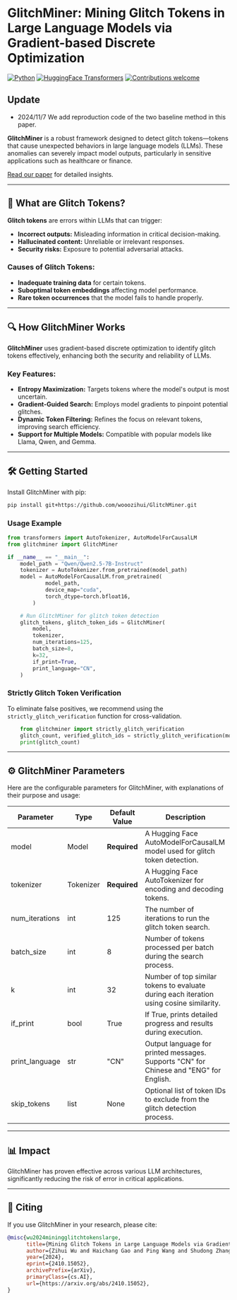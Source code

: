 # GlitchMiner: Mining Glitch Tokens in Large Language Models via Gradient-based Discrete Optimization

[![Python](https://img.shields.io/badge/Python-3.x-blue.svg?style=flat-square)](https://www.python.org/)
[![HuggingFace Transformers](https://img.shields.io/badge/HuggingFace-Transformers-orange?style=flat-square)](https://huggingface.co/transformers/)
[![Contributions welcome](https://img.shields.io/badge/contributions-welcome-brightgreen?style=flat-square)](https://github.com/wooozihui/GlitchMiner/pulls)

## Update

- 2024/11/7 We add reproduction code of the two baseline method in this paper.

**GlitchMiner** is a robust framework designed to detect glitch tokens—tokens that cause unexpected behaviors in large language models (LLMs). These anomalies can severely impact model outputs, particularly in sensitive applications such as healthcare or finance.

[Read our paper](https://arxiv.org/pdf/2410.15052) for detailed insights.

---

## 🧐 What are Glitch Tokens?

**Glitch tokens** are errors within LLMs that can trigger:
- **Incorrect outputs:** Misleading information in critical decision-making.
- **Hallucinated content:** Unreliable or irrelevant responses.
- **Security risks:** Exposure to potential adversarial attacks.

### Causes of Glitch Tokens:
- **Inadequate training data** for certain tokens.
- **Suboptimal token embeddings** affecting model performance.
- **Rare token occurrences** that the model fails to handle properly.

---

## 🔍 How GlitchMiner Works

**GlitchMiner** uses gradient-based discrete optimization to identify glitch tokens effectively, enhancing both the security and reliability of LLMs.

### Key Features:
- **Entropy Maximization:** Targets tokens where the model's output is most uncertain.
- **Gradient-Guided Search:** Employs model gradients to pinpoint potential glitches.
- **Dynamic Token Filtering:** Refines the focus on relevant tokens, improving search efficiency.
- **Support for Multiple Models:** Compatible with popular models like Llama, Qwen, and Gemma.

---

## 🛠️ Getting Started

Install GlitchMiner with pip:
```bash
pip install git+https://github.com/wooozihui/GlitchMiner.git
```

### Usage Example

```python
from transformers import AutoTokenizer, AutoModelForCausalLM
from glitchminer import GlitchMiner

if __name__ == "__main__":
    model_path = "Qwen/Qwen2.5-7B-Instruct"
    tokenizer = AutoTokenizer.from_pretrained(model_path)
    model = AutoModelForCausalLM.from_pretrained(
            model_path,
            device_map="cuda",
            torch_dtype=torch.bfloat16,
        )

    # Run GlitchMiner for glitch token detection
    glitch_tokens, glitch_token_ids = GlitchMiner(
        model,
        tokenizer,
        num_iterations=125,
        batch_size=8,
        k=32,
        if_print=True,
        print_language="CN",
    )
```

### Strictly Glitch Token Verification
To eliminate false positives, we recommend using the `strictly_glitch_verification` function for cross-validation.
```python
    from glitchminer import strictly_glitch_verification
    glitch_count, verified_glitch_ids = strictly_glitch_verification(model, tokenizer, glitch_token_ids)
    print(glitch_count)
```

---

## ⚙️ GlitchMiner Parameters

Here are the configurable parameters for GlitchMiner, with explanations of their purpose and usage:

| Parameter         | Type     | Default Value | Description                                                                                       |
|-------------------|----------|---------------|---------------------------------------------------------------------------------------------------|
| model           | Model    | **Required**  | A Hugging Face AutoModelForCausalLM model used for glitch token detection.                       |
| tokenizer       | Tokenizer| **Required**  | A Hugging Face AutoTokenizer for encoding and decoding tokens.                                   |
| num_iterations  | int    | 125            | The number of iterations to run the glitch token search.                                           |
| batch_size      | int    | 8             | Number of tokens processed per batch during the search process.                                    |
| k               | int    | 32            | Number of top similar tokens to evaluate during each iteration using cosine similarity.            |
| if_print        | bool   | True        | If True, prints detailed progress and results during execution.                                  |
| print_language  | str    | "CN"        | Output language for printed messages. Supports "CN" for Chinese and "ENG" for English.          |
| skip_tokens     | list   | None        | Optional list of token IDs to exclude from the glitch detection process.                           |

---

## 📊 Impact

GlitchMiner has proven effective across various LLM architectures, significantly reducing the risk of error in critical applications.

---

## 🌟 Citing

If you use GlitchMiner in your research, please cite:
```bibtex
@misc{wu2024miningglitchtokenslarge,
      title={Mining Glitch Tokens in Large Language Models via Gradient-based Discrete Optimization}, 
      author={Zihui Wu and Haichang Gao and Ping Wang and Shudong Zhang and Zhaoxiang Liu and Shiguo Lian},
      year={2024},
      eprint={2410.15052},
      archivePrefix={arXiv},
      primaryClass={cs.AI},
      url={https://arxiv.org/abs/2410.15052}, 
}
```
